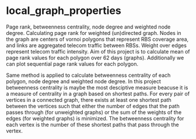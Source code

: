 # local_graph_properties
Page rank, betweenness centrality, node degree and weighted node degree.
Calculating page rank for weighted (un)directed graph. Nodes in the graph are centers of vornoi polygons that represent 
RBS coverage area, and links are aggregated telecom traffic between RBSs. Weight over edges represent telecom 
traffic intensity. Aim of this project is to calculate mean of page rank values for each polygon over 62 days (graphs). 
Additionally we can plot sequential page rank values for each polygon.

Same method is applied to calculate betweenness centrality of each polygon, node degree and weighted node degree.
In this project betweenness centrality is maybe the most desciptive measure beacuse it is a measure of centrality in a 
graph based on shortest paths. 
For every pair of vertices in a connected graph, there exists at least one shortest path between 
the vertices such that either the number of edges that the path passes through (for unweighted graphs) 
or the sum of the weights of the edges (for weighted graphs) is minimized. 
The betweenness centrality for each vertex is the number of these shortest paths 
that pass through the vertex.
